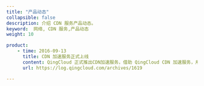 ```yaml
---
title: "产品动态"
collapsible: false
description: 介绍 CDN 服务产品动态。
keyword:  网络, CDN 服务,产品动态
weight: 10

product:
    - time: 2016-09-13
      title: CDN 加速服务正式上线
      content: QingCloud 正式推出CDN加速服务，借助 QingCloud CDN 加速服务，用户可以自定义配置 CDN 缓存策略规则、访问规则、防盗链、内容刷新等配置，灵活使用 CDN。此外，QingCloud 还提供省份访问、访问文件次数、流量、带宽等丰富的监控统计，帮助用户时刻了解CDN使用情况。
      url: https://log.qingcloud.com/archives/1619

---
```






